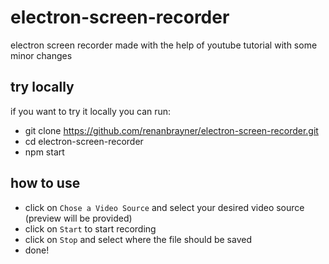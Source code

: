 # electron-screen-recorder

electron screen recorder made with the help of youtube tutorial with some minor changes

## try locally

if you want to try it locally you can run:
- git clone https://github.com/renanbrayner/electron-screen-recorder.git
- cd electron-screen-recorder
- npm start

## how to use
- click on `Chose a Video Source` and select your desired video source (preview will be provided)
- click on `Start` to start recording
- click on `Stop` and select where the file should be saved
- done!
